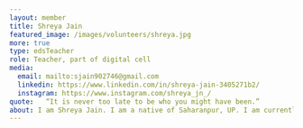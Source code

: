 ```yaml
---
layout: member
title: Shreya Jain
featured_image: /images/volunteers/shreya.jpg
more: true
type: edsTeacher
role: Teacher, part of digital cell
media:  
  email: mailto:sjain902746@gmail.com
  linkedin: https://www.linkedin.com/in/shreya-jain-3405271b2/ 
  instagram: https://www.instagram.com/shreya_jn_/     
quote:   “It is never too late to be who you might have been.”
about: I am Shreya Jain. I am a native of Saharanpur, UP. I am currently working as a Project Engineer at Wipro Ltd. I have completed my graduation in Electronics and Communication Engineering in the year 2022 from Teerthanker Mahaveer University, Moradabad, UP. I have joined Kiran Foundation in 2018 as a Kiran Pratibha student.  I am glad to say that I am working as a volunteer with Kiran Family. 
---
```

    